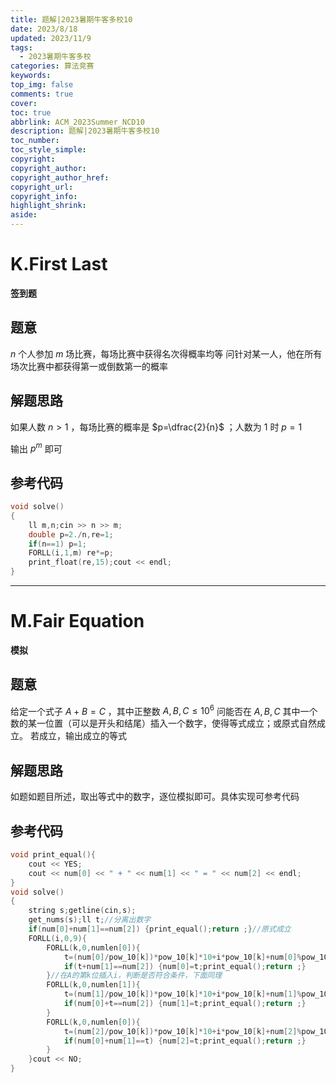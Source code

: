 ```yaml
---
title: 题解|2023暑期牛客多校10
date: 2023/8/18
updated: 2023/11/9
tags:
  - 2023暑期牛客多校
categories: 算法竞赛
keywords:
top_img: false
comments: true
cover:
toc: true
abbrlink: ACM_2023Summer_NCD10
description: 题解|2023暑期牛客多校10
toc_number:
toc_style_simple:
copyright:
copyright_author:
copyright_author_href:
copyright_url:
copyright_info:
highlight_shrink:
aside:
---
```


# K.First Last
**签到题**
## 题意
$n$ 个人参加 $m$ 场比赛，每场比赛中获得名次得概率均等
问针对某一人，他在所有场次比赛中都获得第一或倒数第一的概率

## 解题思路
如果人数 $n>1$ ，每场比赛的概率是 $p=\dfrac{2}{n}$ ；人数为 $1$ 时 $p=1$

输出 $p^m$ 即可


## 参考代码
```cpp
void solve()
{
    ll m,n;cin >> n >> m;
    double p=2./n,re=1;
    if(n==1) p=1;
    FORLL(i,1,m) re*=p;
    print_float(re,15);cout << endl;
}
```

***

# M.Fair Equation
**模拟**
## 题意
给定一个式子 $A+B=C$ ，其中正整数 $A,B,C\le 10^6$
问能否在 $A,B,C$ 其中一个数的某一位置（可以是开头和结尾）插入一个数字，使得等式成立；或原式自然成立。
若成立，输出成立的等式

## 解题思路
如题如题目所述，取出等式中的数字，逐位模拟即可。具体实现可参考代码

## 参考代码
```cpp
void print_equal(){
    cout << YES;
    cout << num[0] << " + " << num[1] << " = " << num[2] << endl;
}
void solve()
{
    string s;getline(cin,s);
    get_nums(s);ll t;//分离出数字
    if(num[0]+num[1]==num[2]) {print_equal();return ;}//原式成立
    FORLL(i,0,9){
        FORLL(k,0,numlen[0]){
            t=(num[0]/pow_10[k])*pow_10[k]*10+i*pow_10[k]+num[0]%pow_10[k];
            if(t+num[1]==num[2]) {num[0]=t;print_equal();return ;}
        }//在A的第k位插入i，判断是否符合条件，下面同理
        FORLL(k,0,numlen[1]){
            t=(num[1]/pow_10[k])*pow_10[k]*10+i*pow_10[k]+num[1]%pow_10[k];
            if(num[0]+t==num[2]) {num[1]=t;print_equal();return ;}
        }
        FORLL(k,0,numlen[0]){
            t=(num[2]/pow_10[k])*pow_10[k]*10+i*pow_10[k]+num[2]%pow_10[k];
            if(num[0]+num[1]==t) {num[2]=t;print_equal();return ;}
        }
    }cout << NO;
}
```